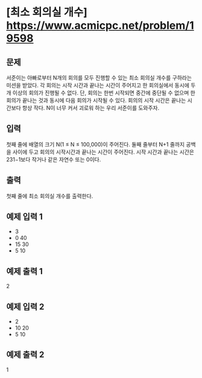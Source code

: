 #  [최소 회의실 개수] https://www.acmicpc.net/problem/19598

## 문제
서준이는 아빠로부터 N개의 회의를 모두 진행할 수 있는 최소 회의실 개수를 구하라는 미션을 받았다. 각 회의는 시작 시간과 끝나는 시간이 주어지고 한 회의실에서 동시에 두 개 이상의 회의가 진행될 수 없다. 단, 회의는 한번 시작되면 중간에 중단될 수 없으며 한 회의가 끝나는 것과 동시에 다음 회의가 시작될 수 있다. 회의의 시작 시간은 끝나는 시간보다 항상 작다. N이 너무 커서 괴로워 하는 우리 서준이를 도와주자.


## 입력
첫째 줄에 배열의 크기 N(1 ≤ N ≤ 100,000)이 주어진다. 둘째 줄부터 N+1 줄까지 공백을 사이에 두고 회의의 시작시간과 끝나는 시간이 주어진다. 시작 시간과 끝나는 시간은 231−1보다 작거나 같은 자연수 또는 0이다.

## 출력
첫째 줄에 최소 회의실 개수를 출력한다.

## 예제 입력 1 
- 3
- 0 40
- 15 30
- 5 10

## 예제 출력 1 
2

## 예제 입력 2
- 2
- 10 20
- 5 10

## 예제 출력 2
1
